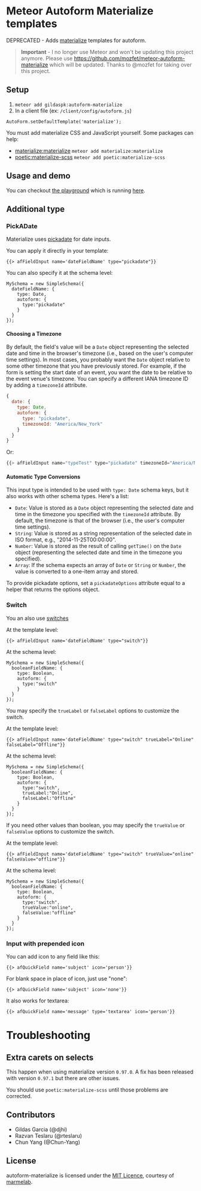 Meteor Autoform Materialize templates
=========================
DEPRECATED - Adds [materialize](http://materializecss.com/) templates for autoform.

> **Important** - I no longer use Meteor and won't be updating this project anymore.
Please use https://github.com/mozfet/meteor-autoform-materialize which will be updated. Thanks to @mozfet for taking over this project.

## Setup

1. `meteor add gildaspk:autoform-materialize`
2. In a client file (ex: `/client/config/autoform.js`)
  ```
  AutoForm.setDefaultTemplate('materialize');
  ```

You must add materialize CSS and JavaScript yourself. Some packages can help:

- [materialize:materialize](https://atmospherejs.com/materialize/materialize) `meteor add materialize:materialize`
- [poetic:materialize-scss](https://atmospherejs.com/poetic/materialize-scss) `meteor add poetic:materialize-scss`

## Usage and demo

You can checkout [the playground](https://github.com/djhi/meteor-autoform-materialize-playground) which is running [here](http://autoform-materialize-playground.meteor.com/).

## Additional type

### PickADate
Materialize uses [pickadate](https://github.com/amsul/pickadate.js) for date inputs.

You can apply it directly in your template:

```
{{> afFieldInput name='dateFieldName' type="pickadate"}}
```

You can also specify it at the schema level:
```
MySchema = new SimpleSchema({
  dateFieldName: {
    type: Date,
    autoform: {
      type:"pickadate"
    }
  }
});
```
#### Choosing a Timezone

By default, the field's value will be a `Date` object representing the selected date and time in the browser's timezone (i.e., based on the user's computer time settings). In most cases, you probably want the `Date` object relative to some other timezone that you have previously stored. For example, if the form is setting the start date of an event, you want the date to be relative to the event venue's timezone. You can specify a different IANA timezone ID by adding a `timezoneId` attribute.

```js
{
  date: {
    type: Date,
    autoform: {
      type: "pickadate",
      timezoneId: "America/New_York"
    }
  }
}
```

Or:

```js
{{> afFieldInput name="typeTest" type="pickadate" timezoneId="America/New_York"}}
```

#### Automatic Type Conversions

This input type is intended to be used with `type: Date` schema keys, but it also works with other schema types. Here's a list:

* `Date`: Value is stored as a `Date` object representing the selected date and time in the timezone you specified with the `timezoneId` attribute. By default, the timezone is that of the browser (i.e., the user's computer time settings).
* `String`: Value is stored as a string representation of the selected date in ISO format, e.g., "2014-11-25T00:00:00".
* `Number`: Value is stored as the result of calling `getTime()` on the `Date` object (representing the selected date and time in the timezone you specified).
* `Array`: If the schema expects an array of `Date` or `String` or `Number`, the value is converted to a one-item array and stored.

To provide pickadate options, set a `pickadateOptions` attribute equal to a helper that returns the options object.

### Switch

You an also use [switches](http://materializecss.com/forms.html#switches)

At the template level:
```
{{> afFieldInput name='dateFieldName' type="switch"}}
```

At the schema level:
```
MySchema = new SimpleSchema({
  booleanFieldName: {
    type: Boolean,
    autoform: {
      type:"switch"
    }
  }
});
```

You may specify the `trueLabel` or `falseLabel` options to customize the switch.

At the template level:
```
{{> afFieldInput name='dateFieldName' type="switch" trueLabel="Online" falseLabel="Offline"}}
```

At the schema level:
```
MySchema = new SimpleSchema({
  booleanFieldName: {
    type: Boolean,
    autoform: {
      type:"switch",
      trueLabel:"Online",
      falseLabel:"Offline"
    }
  }
});
```
If you need other values than boolean, you may specify the `trueValue` or `falseValue` options to customize the switch.

At the template level:
```
{{> afFieldInput name='dateFieldName' type="switch" trueValue="online" falseValue="offline"}}
```

At the schema level:
```
MySchema = new SimpleSchema({
  booleanFieldName: {
    type: Boolean,
    autoform: {
      type:"switch",
      trueValue:"online",
      falseValue:"offline"
    }
  }
});
```

### Input with prepended icon
You can add icon to any field like this:
```
{{> afQuickField name='subject' icon='person'}}
```
For blank space in place of icon, just use "none":
```
{{> afQuickField name='subject' icon='none'}}
```

It also works for textarea:
```
{{> afQuickField name='message' type='textarea' icon='person'}}
```

# Troubleshooting

## Extra carets on selects

This happen when using materialize version `0.97.0`. A fix has been released with version `0.97.1` but there are other issues.

You should use `poetic:materialize-scss` until those problems are corrected.

## Contributors
- Gildas Garcia (@djhi)
- Razvan Teslaru (@rteslaru)
- Chun Yang (@Chun-Yang)

## License
autoform-materialize is licensed under the [MIT Licence](LICENSE), courtesy of [marmelab](http://marmelab.com).
